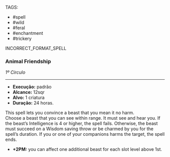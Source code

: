 TAGS:
- #spell
- #wild
- #feral
- #enchantment
- #trickery

INCORRECT_FORMAT_SPELL
### Animal Friendship
*1º Círculo*
___
- **Execução:** padrão
- **Alcance:** 12sqr
- **Alvo:** 1 criatura
- **Duração:** 24 horas.

This spell lets you convince a beast that you mean it no harm.  
Choose a beast that you can see within range. It must see and hear you. If the beast’s Intelligence is 4 or higher, the spell fails. Otherwise, the beast must succeed on a Wisdom saving throw or be charmed by you for the spell’s duration. If you or one of your companions harms the target, the spell ends.

- **+2PM:** you can affect one additional beast for each slot level above 1st.
